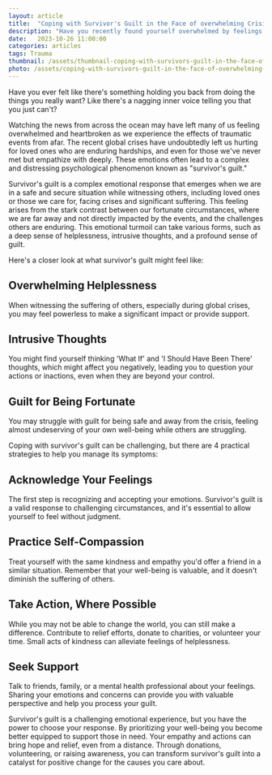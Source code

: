 ```yaml
---
layout: article
title:  "Coping with Survivor's Guilt in the Face of overwhelming Crisis"
description: "Have you recently found yourself overwhelmed by feelings of helplessness and guilt as you witness the devastating experiences of family or loved ones from afar? If so, you're not alone. In this article, we'll explore the concept of \"survivor's guilt\", a complex emotional response that often accompanies such situations. We'll delve into the emotional and psychosocial impact of this phenomenon and provide practical strategies for managing these challenging feelings."
date:   2023-10-26 11:00:00
categories: articles
tags: Trauma
thumbnail: /assets/thumbnail-coping-with-survivors-guilt-in-the-face-of-overwhelming-crisis.jpg
photo: /assets/coping-with-survivors-guilt-in-the-face-of-overwhelming-crisis.jpg
---
```

Have you ever felt like there's something holding you back from doing the things you really want? Like there's a nagging inner voice telling you that you just can't? 

Watching the news from across the ocean may have left many of us feeling overwhelmed and heartbroken as we experience the effects of traumatic events from afar. The recent global crises have undoubtedly left us hurting for loved ones who are enduring hardships, and even for those we've never met but empathize with deeply. These emotions often lead to a complex and distressing psychological phenomenon known as "survivor's guilt."

Survivor's guilt is a complex emotional response that emerges when we are in a safe and secure situation while witnessing others, including loved ones or those we care for, facing crises and significant suffering. This feeling arises from the stark contrast between our fortunate circumstances, where we are far away and not directly impacted by the events, and the challenges others are enduring. This emotional turmoil can take various forms, such as a deep sense of helplessness, intrusive thoughts, and a profound sense of guilt.

Here's a closer look at what survivor's guilt might feel like:


Overwhelming Helplessness
--------
When witnessing the suffering of others, especially during global crises, you may feel powerless to make a significant impact or provide support.

Intrusive Thoughts
----------
You might find yourself thinking 'What If' and 'I Should Have Been There' thoughts, which might affect you negatively, leading you to question your actions or inactions, even when they are beyond your control.

Guilt for Being Fortunate
-------------
You may struggle with guilt for being safe and away from the crisis, feeling almost undeserving of your own well-being while others are struggling.

Coping with survivor's guilt can be challenging, but there are 4 practical strategies to help you manage its symptoms:

Acknowledge Your Feelings
------
The first step is recognizing and accepting your emotions. Survivor's guilt is a valid response to challenging circumstances, and it's essential to allow yourself to feel without judgment.

Practice Self-Compassion
------
Treat yourself with the same kindness and empathy you'd offer a friend in a similar situation. Remember that your well-being is valuable, and it doesn't diminish the suffering of others.

Take Action, Where Possible
------
While you may not be able to change the world, you can still make a difference. Contribute to relief efforts, donate to charities, or volunteer your time. Small acts of kindness can alleviate feelings of helplessness.

Seek Support
------
Talk to friends, family, or a mental health professional about your feelings. Sharing your emotions and concerns can provide you with valuable perspective and help you process your guilt.

Survivor's guilt is a challenging emotional experience, but you have the power to choose your response. By prioritizing your well-being you become better equipped to support those in need. Your empathy and actions can bring hope and relief, even from a distance. Through donations, volunteering, or raising awareness, you can transform survivor's guilt into a catalyst for positive change for the causes you care about.



